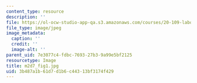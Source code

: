 ```yaml
---
content_type: resource
description: ''
file: https://ol-ocw-studio-app-qa.s3.amazonaws.com/courses/20-109-laboratory-fundamentals-in-biological-engineering-spring-2010/3b487a1b61d7d1b6c44313bf3174f429_m2d7_fig1.jpg
file_type: image/jpeg
image_metadata:
  caption: ''
  credit: ''
  image-alt: ''
parent_uid: 7e3077c4-fdbc-7693-27b3-9a99e5bf2125
resourcetype: Image
title: m2d7_fig1.jpg
uid: 3b487a1b-61d7-d1b6-c443-13bf3174f429
---
```

